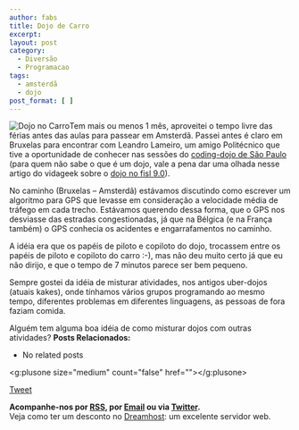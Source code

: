 ```yaml
---
author: fabs
title: Dojo de Carro
excerpt:
layout: post
category:
  - Diversão
  - Programacao
tags:
  - amsterdã
  - dojo
post_format: [ ]
---
```

![Dojo no Carro][1]Tem mais ou menos 1 mês, aproveitei o tempo livre das férias antes das aulas para passear em Amsterdã. Passei antes é claro em Bruxelas para encontrar com Leandro Lameiro, um amigo Politécnico que tive a oportunidade de conhecer nas sessões do [coding-dojo de São Paulo ][2] (para quem não sabe o que é um dojo, vale a pena dar uma olhada nesse artigo do vidageek sobre o [dojo no fisl 9.0][3]).

No caminho (Bruxelas – Amsterdã) estávamos discutindo como escrever um algoritmo para GPS que levasse em consideração a velocidade média de tráfego em cada trecho. Estávamos querendo dessa forma, que o GPS nos desviasse das estradas congestionadas, já que na Bélgica (e na França também) o GPS conhecia os acidentes e engarrafamentos no caminho.

A idéia era que os papéis de piloto e copiloto do dojo, trocassem entre os papéis de piloto e copiloto do carro :-), mas não deu muito certo já que eu não dirijo, e que o tempo de 7 minutos parece ser bem pequeno.

Sempre gostei da idéia de misturar atividades, nos antigos uber-dojos (atuais kakes), onde tínhamos vários grupos programando ao mesmo tempo, diferentes problemas em diferentes linguagens, as pessoas de fora faziam comida.

Alguém tem alguma boa idéia de como misturar dojos com outras atividades? 
**Posts Relacionados:** 
*   No related posts

<g:plusone size="medium" count="false" href=""></g:plusone> 

[Tweet][4] 





**Acompanhe-nos por [ RSS][5], por [Email][6] ou via [Twitter][7].**  
Veja como ter um desconto no [Dreamhost][8]: um excelente servidor web.

 [1]: http://vidageek.net/wp-content/uploads/2009/10/lameiro-fabs-300x225.jpg "Dojo no Carro"
 [2]: http://groups.google.com/group/dojo_sp/?pli=1
 [3]: http://vidageek.net/2008/04/19/fisl-90-coding-dojo/
 [4]: https://twitter.com/share
 [5]: http://feeds.feedburner.com/VidaGeek
 [6]: http://feedburner.google.com/fb/a/mailverify?uri=VidaGeek&loc=pt_BR
 [7]: http://twitter.com/blogvidageek
 [8]: http://vidageek.net/dreamhost/